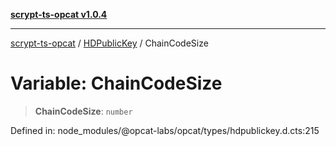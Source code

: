 [**scrypt-ts-opcat v1.0.4**](../../../README.md)

***

[scrypt-ts-opcat](../../../README.md) / [HDPublicKey](../README.md) / ChainCodeSize

# Variable: ChainCodeSize

> **ChainCodeSize**: `number`

Defined in: node\_modules/@opcat-labs/opcat/types/hdpublickey.d.cts:215
